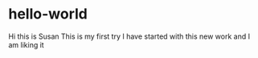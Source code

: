 # hello-world
Hi this is Susan
This is my first try
I have started with this new work and I am liking it

